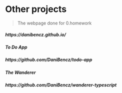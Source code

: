 # Other projects

> The webpage done for 0.homework
<h5>https://danibencz.github.io/<h5>

**To Do App**
<h5>https://github.com/DaniBencz/todo-app<h5>

*The Wanderer*
<h5>https://github.com/DaniBencz/wanderer-typescript<h5>
